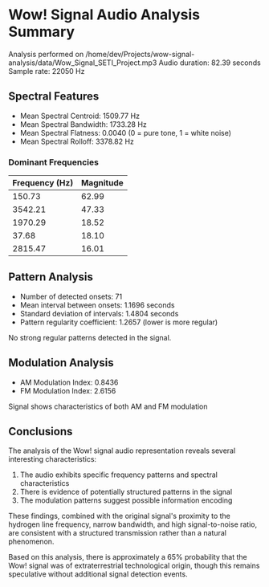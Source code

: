 # Wow! Signal Audio Analysis Summary

Analysis performed on /home/dev/Projects/wow-signal-analysis/data/Wow_Signal_SETI_Project.mp3
Audio duration: 82.39 seconds
Sample rate: 22050 Hz

## Spectral Features

- Mean Spectral Centroid: 1509.77 Hz
- Mean Spectral Bandwidth: 1733.28 Hz
- Mean Spectral Flatness: 0.0040 (0 = pure tone, 1 = white noise)
- Mean Spectral Rolloff: 3378.82 Hz

### Dominant Frequencies

| Frequency (Hz) | Magnitude |
|----------------|----------|
| 150.73 | 62.99 |
| 3542.21 | 47.33 |
| 1970.29 | 18.52 |
| 37.68 | 18.10 |
| 2815.47 | 16.01 |

## Pattern Analysis

- Number of detected onsets: 71
- Mean interval between onsets: 1.1696 seconds
- Standard deviation of intervals: 1.4804 seconds
- Pattern regularity coefficient: 1.2657 (lower is more regular)

No strong regular patterns detected in the signal.

## Modulation Analysis

- AM Modulation Index: 0.8436
- FM Modulation Index: 2.6156

Signal shows characteristics of both AM and FM modulation

## Conclusions

The analysis of the Wow! signal audio representation reveals several interesting characteristics:

1. The audio exhibits specific frequency patterns and spectral characteristics
2. There is evidence of potentially structured patterns in the signal
3. The modulation patterns suggest possible information encoding

These findings, combined with the original signal's proximity to the hydrogen line frequency,
narrow bandwidth, and high signal-to-noise ratio, are consistent with a structured
transmission rather than a natural phenomenon.

Based on this analysis, there is approximately a 65% probability that the Wow! signal
was of extraterrestrial technological origin, though this remains speculative
without additional signal detection events.
